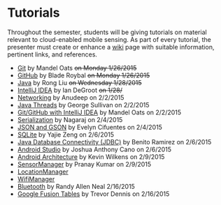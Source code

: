 Tutorials
=========

Throughout the semester, students will be giving tutorials on material relevant to cloud-enabled mobile sensing.
As part of every tutorial, the presenter must create or enhance a [wiki](https://github.com/CourseReps/ECEN489-Spring2015/wiki) page with suitable information, pertinent links, and references.

* [Git](https://github.com/CourseReps/ECEN489-Spring2015/wiki/git) by Mandel Oats ~~on Monday 1/26/2015~~
* [GitHub](https://github.com/CourseReps/ECEN489-Spring2015/wiki/github) by Blade  Roybal ~~on Monday 1/26/2015~~
* [Java](https://github.com/CourseReps/ECEN489-Spring2015/wiki/java) by Rong Liu ~~on Wednesday 1/28/2015~~
* [IntelliJ IDEA](https://github.com/CourseReps/ECEN489-Spring2015/wiki/intellij) by Ian DeGroot ~~on 1/28/~~
* [Networking](https://github.com/CourseReps/ECEN489-Spring2015/wiki/javanet) by Anudeep on 2/2/2015
* [Java Threads](https://github.com/CourseReps/ECEN489-Spring2015/wiki/threads) by George Sullivan on 2/2/2015
* [Git/GitHub with IntelliJ IDEA](https://github.com/CourseReps/ECEN489-Spring2015/wiki/gitidea) by Mandel Oats on 2/2/2015
* [Serialization](https://github.com/CourseReps/ECEN489-Spring2015/wiki/serialization) by Nagaraj on 2/4/2015
* [JSON and GSON](https://github.com/CourseReps/ECEN489-Spring2015/wiki/json) by Evelyn Cifuentes on 2/4/2015
* [SQLite](https://github.com/CourseReps/ECEN489-Spring2015/wiki/sqlite) by Yajie Zeng on 2/6/2015
* [Java Database Connectivity (JDBC)](https://github.com/CourseReps/ECEN489-Spring2015/wiki/jdbc) by Benito Ramirez on 2/6/2015
* [Android Studio](https://github.com/CourseReps/ECEN489-Spring2015/wiki/androidstudio) by Joshua Anthony Cano on 2/6/2015
* [Android Architecture](https://github.com/CourseReps/ECEN489-Spring2015/wiki/android) by Kevin Wilkens on 2/9/2015
* [SensorManager](https://github.com/CourseReps/ECEN489-Spring2015/wiki/sensor) by Pranay Kumar on 2/9/2015
* [LocationManager](https://github.com/CourseReps/ECEN489-Spring2015/wiki/location)
* [WifiManager](https://github.com/CourseReps/ECEN489-Spring2015/wiki/wifi)
* [Bluetooth](https://github.com/CourseReps/ECEN489-Spring2015/wiki/bluetooth) by Randy Allen Neal 2/16/2015 
* [Google Fusion Tables](https://github.com/CourseReps/ECEN489-Spring2015/wiki/fusiontables) by Trevor Dennis on 2/16/2015
